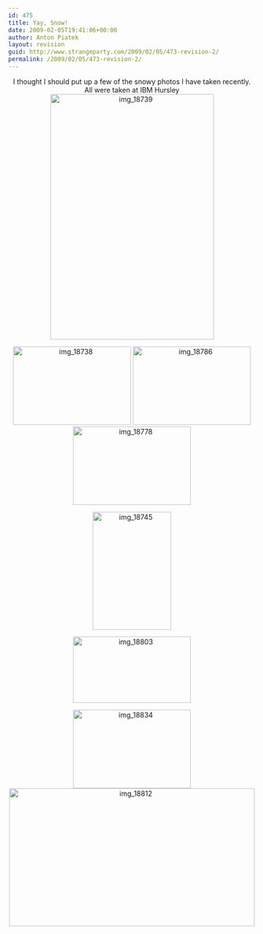 ```yaml
---
id: 475
title: Yay, Snow!
date: 2009-02-05T19:41:06+00:00
author: Anton Piatek
layout: revision
guid: http://www.strangeparty.com/2009/02/05/473-revision-2/
permalink: /2009/02/05/473-revision-2/
---
```

<p style="text-align: center;">
  I thought I should put up a few of the snowy photos I have taken recently. All were taken at IBM Hursley<a class="tt-flickr tt-flickr-Medium" title="img_18739" href="http://www.flickr.com/photos/antonpiatek/3253203263/"><img class="aligncenter" src="http://farm4.static.flickr.com/3393/3253203263_4dae289299.jpg" alt="img_18739" width="333" height="500" /></a>
</p>

<p style="text-align: center;">
  <a class="tt-flickr tt-flickr-Small" title="img_18738" href="http://www.flickr.com/photos/antonpiatek/3253202841/"><img class="alignnone" src="http://farm4.static.flickr.com/3332/3253202841_c57b0aebc0_m.jpg" alt="img_18738" width="240" height="160" /></a> <a class="tt-flickr tt-flickr-Small" title="img_18786" href="http://www.flickr.com/photos/antonpiatek/3253210321/"><img class="alignnone" src="http://farm4.static.flickr.com/3327/3253210321_6096bc11af_m.jpg" alt="img_18786" width="240" height="160" /></a><span class="tt-flickr tt-flickr-Small"> </span><a class="tt-flickr tt-flickr-Small" title="img_18778" href="http://www.flickr.com/photos/antonpiatek/3254037064/"><img class="aligncenter" src="http://farm4.static.flickr.com/3522/3254037064_bcae629c3b_m.jpg" alt="img_18778" width="240" height="160" /></a><span class="tt-flickr tt-flickr-Small"> </span>
</p>

<p style="text-align: center;">
  <a class="tt-flickr tt-flickr-Small" title="img_18745" href="http://www.flickr.com/photos/antonpiatek/3254032886/"><img class="aligncenter" src="http://farm4.static.flickr.com/3511/3254032886_188afe8c41_m.jpg" alt="img_18745" width="160" height="240" /> </a>
</p>

<p style="text-align: center;">
  <a class="tt-flickr tt-flickr-Small" title="img_18803" href="http://www.flickr.com/photos/antonpiatek/3253213079/"><img class="aligncenter" src="http://farm4.static.flickr.com/3377/3253213079_d677dbef11_m.jpg" alt="img_18803" width="240" height="135" /></a>
</p>

<p style="text-align: center;">
  <a class="tt-flickr tt-flickr-Small" title="img_18834" href="http://www.flickr.com/photos/antonpiatek/3253213721/"><img class="aligncenter" src="http://farm4.static.flickr.com/3383/3253213721_535311b7f3_m.jpg" alt="img_18834" width="240" height="160" /></a> <span class="tt-flickr tt-flickr-Small"> </span> <a class="tt-flickr tt-flickr-Medium" title="img_18812" href="http://www.flickr.com/photos/antonpiatek/3253213335/"><img class="aligncenter" src="http://farm4.static.flickr.com/3330/3253213335_a1726c63f2.jpg" alt="img_18812" width="500" height="281" /></a>
</p>